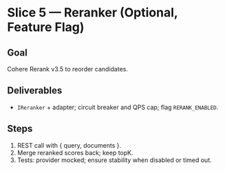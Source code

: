 # Slice 5 — Reranker (Optional, Feature Flag)

## Goal
Cohere Rerank v3.5 to reorder candidates.

## Deliverables
- `IReranker` + adapter; circuit breaker and QPS cap; flag `RERANK_ENABLED`.

## Steps
1. REST call with { query, documents }.
2. Merge reranked scores back; keep topK.
3. Tests: provider mocked; ensure stability when disabled or timed out.
